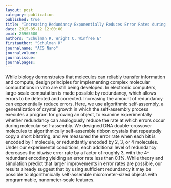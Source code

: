 ```yaml
---
layout: post
category: publication
published: true
title: "Increasing Redundancy Exponentially Reduces Error Rates during Algorithmic Self-Assembly."
date: 2015-05-12 12:00:00
pmid: 25965580
authors: "Schulman R, Wright C, Winfree E"
firstauthor: "Schulman R"
journalname: "ACS Nano"
journalvolume: 
journalissue: 
journalpages: 
---
```


While biology demonstrates that molecules can reliably transfer information and compute, design principles for implementing complex molecular computations in vitro are still being developed. In electronic computers, large-scale computation is made possible by redundancy, which allows errors to be detected and corrected. Increasing the amount of redundancy can exponentially reduce errors. Here, we use algorithmic self-assembly, a generalization of crystal growth in which the self-assembly process executes a program for growing an object, to examine experimentally whether redundancy can analogously reduce the rate at which errors occur during molecular self-assembly. We designed DNA double-crossover molecules to algorithmically self-assemble ribbon crystals that repeatedly copy a short bitstring, and we measured the error rate when each bit is encoded by 1 molecule, or redundantly encoded by 2, 3, or 4 molecules. Under our experimental conditions, each additional level of redundancy decreases the bitwise error rate by a factor of roughly 3, with the 4-redundant encoding yielding an error rate less than 0.1%. While theory and simulation predict that larger improvements in error rates are possible, our results already suggest that by using sufficient redundancy it may be possible to algorithmically self-assemble micrometer-sized objects with programmable, nanometer-scale features.

